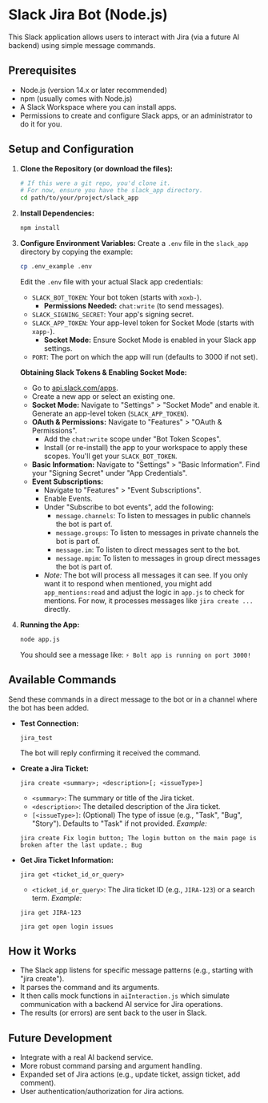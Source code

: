 # Slack Jira Bot (Node.js)

This Slack application allows users to interact with Jira (via a future AI backend) using simple message commands.

## Prerequisites

- Node.js (version 14.x or later recommended)
- npm (usually comes with Node.js)
- A Slack Workspace where you can install apps.
- Permissions to create and configure Slack apps, or an administrator to do it for you.

## Setup and Configuration

1.  **Clone the Repository (or download the files):**
    ```bash
    # If this were a git repo, you'd clone it.
    # For now, ensure you have the slack_app directory.
    cd path/to/your/project/slack_app
    ```

2.  **Install Dependencies:**
    ```bash
    npm install
    ```

3.  **Configure Environment Variables:**
    Create a `.env` file in the `slack_app` directory by copying the example:
    ```bash
    cp .env_example .env
    ```
    Edit the `.env` file with your actual Slack app credentials:

    *   `SLACK_BOT_TOKEN`: Your bot token (starts with `xoxb-`).
        *   **Permissions Needed:** `chat:write` (to send messages).
    *   `SLACK_SIGNING_SECRET`: Your app's signing secret.
    *   `SLACK_APP_TOKEN`: Your app-level token for Socket Mode (starts with `xapp-`).
        *   **Socket Mode:** Ensure Socket Mode is enabled in your Slack app settings.
    *   `PORT`: The port on which the app will run (defaults to 3000 if not set).

    **Obtaining Slack Tokens & Enabling Socket Mode:**
    *   Go to [api.slack.com/apps](https://api.slack.com/apps).
    *   Create a new app or select an existing one.
    *   **Socket Mode:** Navigate to "Settings" > "Socket Mode" and enable it. Generate an app-level token (`SLACK_APP_TOKEN`).
    *   **OAuth & Permissions:** Navigate to "Features" > "OAuth & Permissions".
        *   Add the `chat:write` scope under "Bot Token Scopes".
        *   Install (or re-install) the app to your workspace to apply these scopes. You'll get your `SLACK_BOT_TOKEN`.
    *   **Basic Information:** Navigate to "Settings" > "Basic Information". Find your "Signing Secret" under "App Credentials".
    *   **Event Subscriptions:**
        *   Navigate to "Features" > "Event Subscriptions".
        *   Enable Events.
        *   Under "Subscribe to bot events", add the following:
            *   `message.channels`: To listen to messages in public channels the bot is part of.
            *   `message.groups`: To listen to messages in private channels the bot is part of.
            *   `message.im`: To listen to direct messages sent to the bot.
            *   `message.mpim`: To listen to messages in group direct messages the bot is part of.
        *   *Note:* The bot will process all messages it can see. If you only want it to respond when mentioned, you might add `app_mentions:read` and adjust the logic in `app.js` to check for mentions. For now, it processes messages like `jira create ...` directly.

4.  **Running the App:**
    ```bash
    node app.js
    ```
    You should see a message like: `⚡️ Bolt app is running on port 3000!`

## Available Commands

Send these commands in a direct message to the bot or in a channel where the bot has been added.

*   **Test Connection:**
    ```
    jira_test
    ```
    The bot will reply confirming it received the command.

*   **Create a Jira Ticket:**
    ```
    jira create <summary>; <description>[; <issueType>]
    ```
    -   `<summary>`: The summary or title of the Jira ticket.
    -   `<description>`: The detailed description of the Jira ticket.
    -   `[<issueType>]`: (Optional) The type of issue (e.g., "Task", "Bug", "Story"). Defaults to "Task" if not provided.
    *Example:*
    ```
    jira create Fix login button; The login button on the main page is broken after the last update.; Bug
    ```

*   **Get Jira Ticket Information:**
    ```
    jira get <ticket_id_or_query>
    ```
    -   `<ticket_id_or_query>`: The Jira ticket ID (e.g., `JIRA-123`) or a search term.
    *Example:*
    ```
    jira get JIRA-123
    ```
    ```
    jira get open login issues
    ```

## How it Works

-   The Slack app listens for specific message patterns (e.g., starting with "jira create").
-   It parses the command and its arguments.
-   It then calls mock functions in `aiInteraction.js` which simulate communication with a backend AI service for Jira operations.
-   The results (or errors) are sent back to the user in Slack.

## Future Development

-   Integrate with a real AI backend service.
-   More robust command parsing and argument handling.
-   Expanded set of Jira actions (e.g., update ticket, assign ticket, add comment).
-   User authentication/authorization for Jira actions.
```
